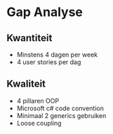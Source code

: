 # Gap Analyse

## Kwantiteit
- Minstens 4 dagen per week
- 4 user stories per dag

## Kwaliteit
- 4 pillaren OOP
- Microsoft c# code convention
- Minimaal 2 generics gebruiken
- Loose coupling